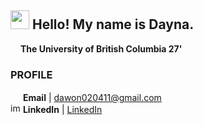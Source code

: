 <!--
**dawon020411/dawon020411** is a ✨ _special_ ✨ repository because its `README.md` (this file) appears on your GitHub profile.

Here are some ideas to get you started:

- 🔭 I’m currently working on ...
- 🌱 I’m currently learning ...
- 👯 I’m looking to collaborate on ...
- 🤔 I’m looking for help with ...
- 💬 Ask me about ...
- 📫 How to reach me: ...
- 😄 Pronouns: ...
- ⚡ Fun fact: ...
-->

## <img src = "https://media2.giphy.com/media/v1.Y2lkPTc5MGI3NjExcHdoemMydXlmeno3dmhudDUzcHZmbTY2YTZpNm5mdGZrcHc5cjNyNiZlcD12MV9pbnRlcm5hbF9naWZfYnlfaWQmY3Q9cw/MxYQrB9jeGzza/giphy.webp" width="30" /> Hello! My name is Dayna.

<img src = "https://seeklogo.com/images/U/university-of-british-columbia-logo-F4496C20CA-seeklogo.com.png" width="12" /> <b>The University of British Columbia 27'</b>
### PROFILE

<img src="https://abs-0.twimg.com/emoji/v2/svg/1f4e9.svg" width="16" /> <b>Email</b> | dawon020411@gmail.com
<br />
<img width="16" alt="img" src="https://user-images.githubusercontent.com/64634992/181509965-072df07e-b703-4459-a920-c0d51b52d545.png"> <b>LinkedIn</b> | <a href="www.linkedin.com/in/dayna-yoon" target="_blank" >LinkedIn</a>

